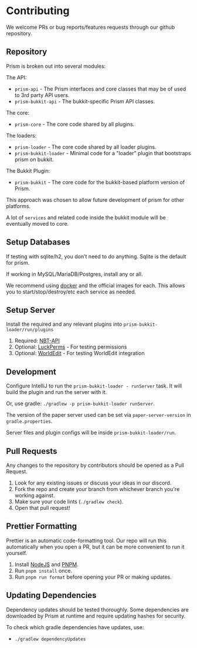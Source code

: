 # Contributing

We welcome PRs or bug reports/features requests through our github repository.

## Repository

Prism is broken out into several modules:

The API:

- `prism-api` - The Prism interfaces and core classes that may be of used to 3rd party API users.
- `prism-bukkit-api` - The bukkit-specific Prism API classes.

The core:

- `prism-core` - The core code shared by all plugins.

The loaders:

- `prism-loader` - The core code shared by all loader plugins.
- `prism-bukkit-loader` - Minimal code for a "loader" plugin that bootstraps prism on bukkit.

The Bukkit Plugin:

- `prism-bukkit` - The core code for the bukkit-based platform version of Prism.

This approach was chosen to allow future development of prism for other platforms.

A lot of `services` and related code inside the bukkit module will be eventually moved to core.

## Setup Databases

If testing with sqlite/h2, you don't need to do anything. Sqlite is the default for prism.

If working in MySQL/MariaDB/Postgres, install any or all.

We recommend using [docker](https://www.docker.com/) and the official images for each. This allows you to
start/stop/destroy/etc each service as needed.

## Setup Server

Install the required and any relevant plugins into `prism-bukkit-loader/run/plugins`

1. Required: [NBT-API](https://modrinth.com/plugin/nbtapi)
2. Optional: [LuckPerms](https://luckperms.net/) - For testing permissions
3. Optional: [WorldEdit](https://enginehub.org/worldedit) - For testing WorldEdit integration

## Development

Configure IntelliJ to run the `prism-bukkit-loader - runServer` task. It will build the plugin and run the server with it. 

Or, use gradle: `./gradlew -p prism-bukkit-loader runServer`.

The version of the paper server used can be set via `paper-server-version` in `gradle.properties`.

Server files and plugin configs will be inside `prism-bukkit-loader/run`.

## Pull Requests

Any changes to the repository by contributors should be opened as a Pull Request.

1. Look for any existing issues or discuss your ideas in our discord.
2. Fork the repo and create your branch from whichever branch you're working against.
3. Make sure your code lints (`./gradlew check`).
4. Open that pull request!

## Prettier Formatting

Prettier is an automatic code-formatting tool. Our repo will run this automatically when you open a PR, but it can be more convenient to run it yourself.

1. Install [NodeJS](https://nodejs.org) and [PNPM](https://pnpm.io/).
2. Run `pnpm install` once.
3. Run `pnpm run format` before opening your PR or making updates.

## Updating Dependencies

Dependency updates should be tested thoroughly. Some dependencies are downloaded by Prism at runtime
and require updating hashes for security.

To check which gradle dependencies have updates, use:

- `./gradlew dependencyUpdates`
